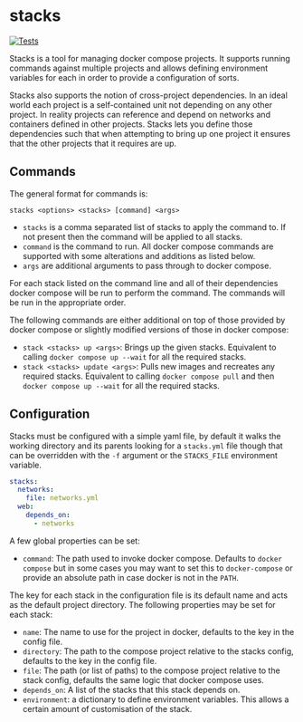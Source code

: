 # stacks

[![Tests](https://github.com/Mossop/stacks/actions/workflows/test.yml/badge.svg)](https://github.com/Mossop/stacks/actions/workflows/test.yml)

Stacks is a tool for managing docker compose projects. It supports running
commands against multiple projects and allows defining environment variables for
each in order to provide a configuration of sorts.

Stacks also supports the notion of cross-project dependencies. In an ideal world
each project is a self-contained unit not depending on any other project. In
reality projects can reference and depend on networks and containers defined in
other projects. Stacks lets you define those dependencies such that when
attempting to bring up one project it ensures that the other projects that it
requires are up.

## Commands

The general format for commands is:
```
stacks <options> <stacks> [command] <args>
```
* `stacks` is a comma separated list of stacks to apply the command to. If not
present then the command will be applied to all stacks.
* `command` is the command to run. All docker compose commands are supported
with some alterations and additions as listed below.
* `args` are additional arguments to pass through to docker compose.

For each stack listed on the command line and all of their dependencies docker
compose will be run to perform the command. The commands will be run in the
appropriate order.

The following commands are either additional on top of those provided by docker
compose or slightly modified versions of those in docker compose:
* `stack <stacks> up <args>`: Brings up the given stacks. Equivalent to calling
`docker compose up --wait` for all the required stacks.
* `stack <stacks> update <args>`: Pulls new images and recreates any required
stacks. Equivalent to calling `docker compose pull` and then
`docker compose up --wait` for all the required stacks.

## Configuration

Stacks must be configured with a simple yaml file, by default it walks the
working directory and its parents looking for a `stacks.yml` file though that
can be overridden with the `-f` argument or the `STACKS_FILE` environment
variable.

```yaml
stacks:
  networks:
    file: networks.yml
  web:
    depends_on:
      - networks
```

A few global properties can be set:

* `command`: The path used to invoke docker compose. Defaults to
`docker compose` but in some cases you may want to set this to `docker-compose`
or provide an absolute path in case docker is not in the `PATH`.

The key for each stack in the configuration file is its default name and acts as
the default project directory. The following properties may be set for each
stack:

* `name`: The name to use for the project in docker, defaults to the key in the
config file.
* `directory`: The path to the compose project relative to the stacks config,
defaults to the key in the config file.
* `file`: The path (or list of paths) to the compose project relative to the
stack config, defaults the same logic that docker compose uses.
* `depends_on`: A list of the stacks that this stack depends on.
* `environment`: a dictionary to define environment variables. This allows a
certain amount of customisation of the stack.
